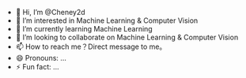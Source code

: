 - 👋 Hi, I’m @Cheney2d
- 👀 I’m interested in Machine Learning & Computer Vision
- 🌱 I’m currently learning Machine Learning
- 💞️ I’m looking to collaborate on Machine Learning & Computer Vision
- 📫 How to reach me？Direct message to me。
- 😄 Pronouns: ...
- ⚡ Fun fact: ...

<!---
Cheney2d/Cheney2d is a ✨ special ✨ repository because its `README.md` (this file) appears on your GitHub profile.
You can click the Preview link to take a look at your changes.
--->
